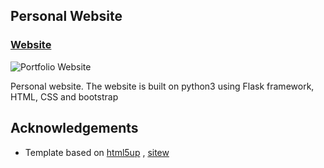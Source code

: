 ## Personal Website

### [Website](http://anirsm27.pythonanywhere.com/)

![Portfolio Website](https://user-images.githubusercontent.com/2951356/205441048-69634bb9-4f96-4299-be1d-39fd4eac6511.png)

Personal website. The website is built on python3 using Flask framework, HTML, CSS and bootstrap

## Acknowledgements
* Template based on [html5up](https://html5up.net/) , [sitew](https://www.sitew.com/welcome/inexistant_host)

